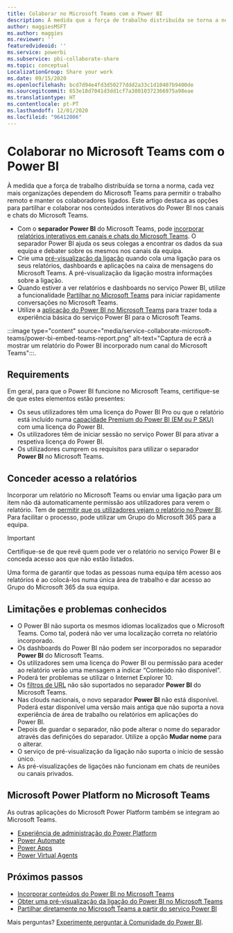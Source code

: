 ```yaml
---
title: Colaborar no Microsoft Teams com o Power BI
description: À medida que a força de trabalho distribuída se torna a norma, cada vez mais organizações dependem do Microsoft Teams para permitir o trabalho remoto e manter os colaboradores ligados.
author: maggiesMSFT
ms.author: maggies
ms.reviewer: ''
featuredvideoid: ''
ms.service: powerbi
ms.subservice: pbi-collaborate-share
ms.topic: conceptual
LocalizationGroup: Share your work
ms.date: 09/15/2020
ms.openlocfilehash: bcd7d94e4fd3d50277ddd2a33c1d10407b9400de
ms.sourcegitcommit: 653e18d7041d3dd1cf7a38010372366975a98eae
ms.translationtype: HT
ms.contentlocale: pt-PT
ms.lasthandoff: 12/01/2020
ms.locfileid: "96412006"
---
```

# <a name="collaborate-in-microsoft-teams-with-power-bi"></a>Colaborar no Microsoft Teams com o Power BI

À medida que a força de trabalho distribuída se torna a norma, cada vez mais organizações dependem do Microsoft Teams para permitir o trabalho remoto e manter os colaboradores ligados. Este artigo destaca as opções para partilhar e colaborar nos conteúdos interativos do Power BI nos canais e chats do Microsoft Teams. 

- Com o **separador Power BI** do Microsoft Teams, pode [incorporar relatórios interativos em canais e chats do Microsoft Teams](service-embed-report-microsoft-teams.md). O separador Power BI ajuda os seus colegas a encontrar os dados da sua equipa e debater sobre os mesmos nos canais da equipa. 
- Crie uma [pré-visualização da ligação](service-teams-link-preview.md) quando cola uma ligação para os seus relatórios, dashboards e aplicações na caixa de mensagens do Microsoft Teams. A pré-visualização da ligação mostra informações sobre a ligação. 
- Quando estiver a ver relatórios e dashboards no serviço Power BI, utilize a funcionalidade [Partilhar no Microsoft Teams](service-share-report-teams.md) para iniciar rapidamente conversações no Microsoft Teams.
- Utilize a [aplicação do Power BI no Microsoft Teams](service-microsoft-teams-app.md) para trazer toda a experiência básica do serviço Power BI para o Microsoft Teams.
 
:::image type="content" source="media/service-collaborate-microsoft-teams/power-bi-embed-teams-report.png" alt-text="Captura de ecrã a mostrar um relatório do Power BI incorporado num canal do Microsoft Teams":::.

## <a name="requirements"></a>Requirements

Em geral, para que o Power BI funcione no Microsoft Teams, certifique-se de que estes elementos estão presentes:

- Os seus utilizadores têm uma licença do Power BI Pro ou que o relatório está incluído numa [capacidade Premium do Power BI (EM ou P SKU)](../admin/service-premium-what-is.md) com uma licença do Power BI.
- Os utilizadores têm de iniciar sessão no serviço Power BI para ativar a respetiva licença do Power BI.
- Os utilizadores cumprem os requisitos para utilizar o separador **Power BI** no Microsoft Teams.

## <a name="grant-access-to-reports"></a>Conceder acesso a relatórios

Incorporar um relatório no Microsoft Teams ou enviar uma ligação para um item não dá automaticamente permissão aos utilizadores para verem o relatório. Tem de [permitir que os utilizadores vejam o relatório no Power BI](service-share-dashboards.md). Para facilitar o processo, pode utilizar um Grupo do Microsoft 365 para a equipa.

> [!IMPORTANT]
> Certifique-se de que revê quem pode ver o relatório no serviço Power BI e conceda acesso aos que não estão listados.

Uma forma de garantir que todas as pessoas numa equipa têm acesso aos relatórios é ao colocá-los numa única área de trabalho e dar acesso ao Grupo do Microsoft 365 da sua equipa.

## <a name="known-issues-and-limitations"></a>Limitações e problemas conhecidos

- O Power BI não suporta os mesmos idiomas localizados que o Microsoft Teams. Como tal, poderá não ver uma localização correta no relatório incorporado.
- Os dashboards do Power BI não podem ser incorporados no separador **Power BI** do Microsoft Teams.
- Os utilizadores sem uma licença do Power BI ou permissão para aceder ao relatório verão uma mensagem a indicar “Conteúdo não disponível”.
- Poderá ter problemas se utilizar o Internet Explorer 10. <!--You can look at the [browsers support for Power BI](../fundamentals/power-bi-browsers.md) and for [Microsoft 365](https://products.office.com/office-system-requirements#Browsers-section). -->
- Os [filtros de URL](service-url-filters.md) não são suportados no separador **Power BI** do Microsoft Teams.
- Nas clouds nacionais, o novo separador **Power BI** não está disponível. Poderá estar disponível uma versão mais antiga que não suporta a nova experiência de área de trabalho ou relatórios em aplicações do Power BI.
- Depois de guardar o separador, não pode alterar o nome do separador através das definições do separador. Utilize a opção **Mudar nome** para o alterar.
- O serviço de pré-visualização da ligação não suporta o início de sessão único.
- As pré-visualizações de ligações não funcionam em chats de reuniões ou canais privados.

## <a name="microsoft-power-platform-in-microsoft-teams"></a>Microsoft Power Platform no Microsoft Teams

As outras aplicações do Microsoft Power Platform também se integram ao Microsoft Teams.

- [Experiência de administração do Power Platform](/power-platform/admin/about-teams-environment)
- [Power Automate](/power-automate/teams/overview)
- [Power Apps](/powerapps/teams/overview)
- [Power Virtual Agents](/power-virtual-agents/)

## <a name="next-steps"></a>Próximos passos

- [Incorporar conteúdos do Power BI no Microsoft Teams](service-embed-report-microsoft-teams.md)
- [Obter uma pré-visualização da ligação do Power BI no Microsoft Teams](service-teams-link-preview.md)
- [Partilhar diretamente no Microsoft Teams a partir do serviço Power BI](service-share-report-teams.md)

Mais perguntas? [Experimente perguntar à Comunidade do Power BI](https://community.powerbi.com/).